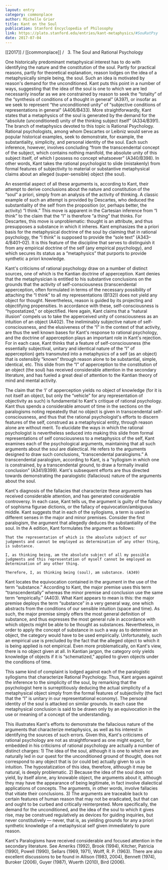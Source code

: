 ```yaml
---
layout: entry
category: commonplace
author: Michelle Grier
title: Kant on the Soul
publication: Stanford Encyclopedia of Philosophy
link: https://plato.stanford.edu/entries/kant-metaphysics/#SouRatPsy
date: 2017-07-04
---
```


[[2017]] / [[commonplace]] / 
 
3. The Soul and Rational Psychology

One historically predominant metaphysical interest has to do with identifying the nature and the constitution of the soul. Partly for practical reasons, partly for theoretical explanation, reason lodges on the idea of a metaphysically simple being, the soul. Such an idea is motivated by reason's demand for the unconditioned. Kant puts this point in a number of ways, suggesting that the idea of the soul is one to which we are led necessarily insofar as we are constrained by reason to seek the “totality” of the “synthesis of conditions of a thought in general” (A397), or insofar as we seek to represent “the unconditioned unity” of “subjective conditions of representations in general” (A406/B433). More straightforwardly, Kant states that a metaphysics of the soul is generated by the demand for the “absolute (unconditioned) unity of the thinking subject itself” (A334/B391). The branch of metaphysics devoted to this topic is Rational Psychology. Rational psychologists, among whom Descartes or Leibniz would serve as popular historical examples, seek to demonstrate, for example, the substantiality, simplicity, and personal identity of the soul. Each such inference, however, involves concluding “from the transcendental concept of the subject, which contains nothing manifold, the absolute unity of this subject itself, of which I possess no concept whatsoever” (A340/B398). In other words, Kant takes the rational psychologist to slide (mistakenly) from formal features of subjectivity to material or substantive metaphysical claims about an alleged (super-sensible) object (the soul).

An essential aspect of all these arguments is, according to Kant, their attempt to derive conclusions about the nature and constitution of the “soul” a priori, simply from an analysis of the activity of thinking. A classic example of such an attempt is provided by Descartes, who deduced the substantiality of the self from the proposition (or, perhaps better, the activity) “I think.” This move is apparent in the Cartesian inference from “I think” to the claim that the “I” is therefore “a thing” that thinks. For Descartes, this move is unproblematic: thought is an attribute, and thus presupposes a substance in which it inheres. Kant emphasizes the a priori basis for the metaphysical doctrine of the soul by claiming that in rational psychology, the “I think” is supposed to provide the “sole text” (A343–4/B401–02). It is this feature of the discipline that serves to distinguish it from any empirical doctrine of the self (any empirical psychology), and which secures its status as a “metaphysics” that purports to provide synthetic a priori knowledge.

Kant's criticisms of rational psychology draw on a number of distinct sources, one of which is the Kantian doctrine of apperception. Kant denies that the metaphysician is entitled to his substantive conclusions on the grounds that the activity of self-consciousness (transcendental apperception, often formulated in terms of the necessary possibility of attaching the “I think” to all my representations (B132)) does not yield any object for thought. Nevertheless, reason is guided by its projecting and objectifying propensities. In accordance with these, self-consciousness is “hypostatized,” or objectified. Here again, Kant claims that a “natural illusion” compels us to take the apperceived unity of consciousness as an intuition of an object (A402). The ineliminably subjective nature of self-consciousness, and the elusiveness of the “I” in the context of that activity, are thus the well known bases for Kant's response to rational psychology, and the doctrine of apperception plays an important role in Kant's rejection. For in each case, Kant thinks that a feature of self-consciousness (the essentially subjectival, unitary and identical nature of the “I” of apperception) gets transmuted into a metaphysics of a self (as an object) that is ostensibly “known” through reason alone to be substantial, simple, identical, etc. This slide from the “I” of apperception to the constitution of an object (the soul) has received considerable attention in the secondary literature, and has fueled a great deal of attention to the Kantian theory of mind and mental activity.

The claim that the ‘I’ of apperception yields no object of knowledge (for it is not itself an object, but only the “vehicle” for any representation of objectivity as such) is fundamental to Kant's critique of rational psychology. Kant thus spends a considerable amount of time in the sections on the paralogisms noting repeatedly that no object is given in transcendental self-consciousness, and thus that the rational psychologist's efforts to discern features of the self, construed as a metaphysical entity, through reason alone are without merit. To elucidate the ways in which the rational psychologist is nevertheless seduced into making this slide from formal representations of self consciousness to a metaphysics of the self, Kant examines each of the psychological arguments, maintaining that all such arguments about the soul are dialectical. He refers to the arguments designed to draw such conclusions, “transcendental paralogisms.” A transcendental paralogism, according to Kant, is a “syllogism in which one is constrained, by a transcendental ground, to draw a formally invalid conclusion” (A341/B399). Kant's subsequent efforts are thus directed towards demonstrating the paralogistic (fallacious) nature of the arguments about the soul.

Kant's diagnosis of the fallacies that characterize these arguments has received considerable attention, and has generated considerable controversy. In each case, Kant tells us, the argument is guilty of the fallacy of sophisma figurae dictionis, or the fallacy of equivocation/ambiguous middle. Kant suggests that in each of the syllogisms, a term is used in different senses in the major and minor premises. Consider the first paralogism, the argument that allegedly deduces the substantiality of the soul. In the A edition, Kant formulates the argument as follows:

    That the representation of which is the absolute subject of our judgments and cannot be employed as determination of any other thing, is substance.

    I, as thinking being, am the absolute subject of all my possible judgments and this representation of myself cannot be employed as determination of any other thing.

    Therefore, I, as thinking being (soul), am substance. (A349)

Kant locates the equivocation contained in the argument in the use of the term “substance.” According to Kant, the major premise uses this term “transcendentally” whereas the minor premise and conclusion use the same term “empirically.” (A403). What Kant appears to mean is this: the major premise deploys the term “substance” in a very general way, one which abstracts from the conditions of our sensible intuition (space and time). As such, the major premise simply offers the most general definition of substance, and thus expresses the most general rule in accordance with which objects might be able to be thought as substances. Nevertheless, in order to apply the concept of substance in such a way as to determine an object, the category would have to be used empirically. Unfortunately, such an empirical use is precluded by the fact that the alleged object to which it is being applied is not empirical. Even more problematically, on Kant's view, there is no object given at all. In Kantian jargon, the category only yields knowledge of objects if it is “schematized,” applied to given objects under the conditions of time.

This same kind of complaint is lodged against each of the paralogistic syllogisms that characterize Rational Psychology. Thus, Kant argues against the inference to the simplicity of the soul, by remarking that the psychologist here is surreptitiously deducing the actual simplicity of a metaphysical object simply from the formal features of subjectivity (the fact that the “I” is unitary in our representational economy). The personal identity of the soul is attacked on similar grounds. In each case the metaphysical conclusion is said to be drawn only by an equivocation in the use or meaning of a concept of the understanding.

This illustrates Kant's efforts to demonstrate the fallacious nature of the arguments that characterize metaphysics, as well as his interest in identifying the sources of such errors. Given this, Kant's criticisms of rational psychology are not as straightforward as one might expect, for embedded in his criticisms of rational psychology are actually a number of distinct charges: 1) The idea of the soul, although it is one to which we are naturally led in our quest for the unconditioned ground of thought, does not correspond to any object that is (or could be) actually given to us in intuition. The hypostatization of this idea, therefore, although it may be natural, is deeply problematic. 2) Because the idea of the soul does not yield, by itself alone, any knowable object, the arguments about it, although they may have the appearance of being legitimate, in fact involve dialectical applications of concepts. The arguments, in other words, involve fallacies that vitiate their conclusions. 3) The arguments are traceable back to certain features of human reason that may not be eradicated, but that can and ought to be curbed and critically reinterpreted. More specifically, the demand for the unconditioned, and the idea of the soul to which it gives rise, may be construed regulatively as devices for guiding inquiries, but never constitutively — never, that is, as yielding grounds for any a priori synthetic knowledge of a metaphysical self given immediately to pure reason.

Kant's Paralogisms have received considerable and focused attention in the secondary literature. See Ameriks (1992), Brook (1994), Kitcher, Patricia (1990), Powell (1990), Sellars (1969, 1971), Wolff, R. P. (1963). There are also excellent discussions to be found in Allison (1983, 2004), Bennett (1974), Buroker (2006), Guyer (1987), Wuerth (2010), Bird (2006).